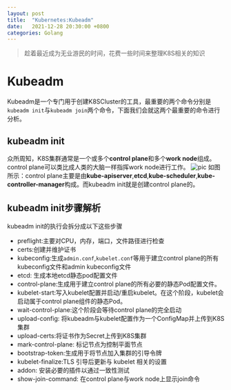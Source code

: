 ```yaml
---
layout: post
title:  "Kubernetes:Kubeadm"
date:   2021-12-28 20:30:00 +0800
categories: Golang
---
```


> 趁着最近成为无业游民的时间，花费一些时间来整理K8S相关的知识

# Kubeadm
Kubeadm是一个专门用于创建K8SCluster的工具，最重要的两个命令分别是`kubeadm init`与`kubeadm join`两个命令，下面我们会就这两个最重要的命令进行分析。

## kubeadm init
众所周知，K8S集群通常是一个或多个**control plane**和多个**work node**组成。control plane可以类比成人类的大脑一样指挥work node进行工作。
![pic](https://kubernetes.io/images/docs/kubernetes-cluster-architecture.svg)
如图所示：control plane主要是由**kube-apiserver**,**etcd**,**kube-scheduler**,**kube-controller-manager**构成。而kubeadm init就是创建control plane的。

## kubeadm init步骤解析
kubeadm init的执行会拆分成以下这些步骤

- preflight:主要对CPU，内存，端口，文件路径进行检查
- certs:创建并维护证书
- kubeconfig:生成`admin.conf`,`kubelet.conf`等用于建立control plane的所有kubeconfig文件和admin kubeconfig文件
- etcd: 生成本地etcd静态pod配置文件
- control-plane:生成用于建立control plane的所有必要的静态Pod配置文件。
- kubelet-start:写入kubelet配置并启动/重启kubelet。在这个阶段，kubelet会启动属于control plane组件的静态Pod。
- wait-control-plane:这个阶段会等待control plane的完全启动
- upload-config: 将kubeadm与kubelet配置作为一个ConfigMap并上传到K8S集群
- upload-certs:将证书作为Secret上传到K8S集群
- mark-control-plane: 标记节点为控制平面节点
- bootstrap-token:生成用于将节点加入集群的引导令牌
- kubelet-finalize:TLS 引导后更新与 kubelet 相关的设置
- addon: 安装必要的插件以通过一致性测试
- show-join-command: 在control plane与work node上显示join命令
